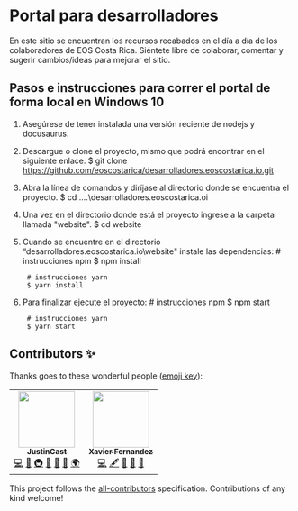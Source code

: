# Portal para desarrolladores
En este sitio se encuentran los recursos recabados en el día a día de los colaboradores de EOS Costa Rica. Siéntete libre de colaborar, comentar y sugerir cambios/ideas para mejorar el sitio.


## Pasos e instrucciones para correr el portal de forma local en Windows 10
1.  Asegúrese de tener instalada una versión reciente de nodejs y docusaurus.

2.  Descargue o clone el proyecto, mismo que podrá encontrar en el siguiente enlace.
		$ git clone https://github.com/eoscostarica/desarrolladores.eoscostarica.io.git
3. Abra la línea de comandos y diríjase al directorio donde se encuentra el proyecto.
		$ cd ....\desarrolladores.eoscostarica.oi
4. Una vez en el directorio donde está el proyecto ingrese a la carpeta llamada "website".
		$ cd website
5. Cuando se encuentre en el directorio “desarrolladores.eoscostarica.io\website" instale las dependencias:
		# instrucciones npm
		$ npm install
		
		# instrucciones yarn
		$ yarn install 

6. Para finalizar ejecute el proyecto:
		# instrucciones npm
		$ npm start
		
		# instrucciones yarn
		$ yarn start 


## Contributors ✨

Thanks goes to these wonderful people ([emoji key](https://allcontributors.org/docs/en/emoji-key)):

<!-- ALL-CONTRIBUTORS-LIST:START - Do not remove or modify this section -->
<!-- prettier-ignore-start -->
<!-- markdownlint-disable -->
<table>
  <tr>
    <td align="center"><a href="https://github.com/JustinCast"><img src="https://avatars1.githubusercontent.com/u/17890146?v=4" width="100px;" alt=""/><br /><sub><b>JustinCast</b></sub></a><br /><a href="https://github.com/eoscostarica/desarrolladores.eoscostarica.io/commits?author=JustinCast" title="Code">💻</a> <a href="https://github.com/eoscostarica/desarrolladores.eoscostarica.io/commits?author=JustinCast" title="Documentation">📖</a> <a href="#infra-JustinCast" title="Infrastructure (Hosting, Build-Tools, etc)">🚇</a> <a href="#maintenance-JustinCast" title="Maintenance">🚧</a> <a href="#projectManagement-JustinCast" title="Project Management">📆</a> <a href="https://github.com/eoscostarica/desarrolladores.eoscostarica.io/pulls?q=is%3Apr+reviewed-by%3AJustinCast" title="Reviewed Pull Requests">👀</a> <a href="#translation-JustinCast" title="Translation">🌍</a></td>
    <td align="center"><a href="https://eoscostarica.io"><img src="https://avatars0.githubusercontent.com/u/5632966?v=4" width="100px;" alt=""/><br /><sub><b>Xavier Fernandez</b></sub></a><br /><a href="https://github.com/eoscostarica/desarrolladores.eoscostarica.io/commits?author=xavier506" title="Code">💻</a> <a href="#content-xavier506" title="Content">🖋</a> <a href="https://github.com/eoscostarica/desarrolladores.eoscostarica.io/commits?author=xavier506" title="Documentation">📖</a> <a href="#ideas-xavier506" title="Ideas, Planning, & Feedback">🤔</a> <a href="https://github.com/eoscostarica/desarrolladores.eoscostarica.io/pulls?q=is%3Apr+reviewed-by%3Axavier506" title="Reviewed Pull Requests">👀</a></td>
  </tr>
</table>

<!-- markdownlint-enable -->
<!-- prettier-ignore-end -->
<!-- ALL-CONTRIBUTORS-LIST:END -->

This project follows the [all-contributors](https://github.com/all-contributors/all-contributors) specification. Contributions of any kind welcome!
